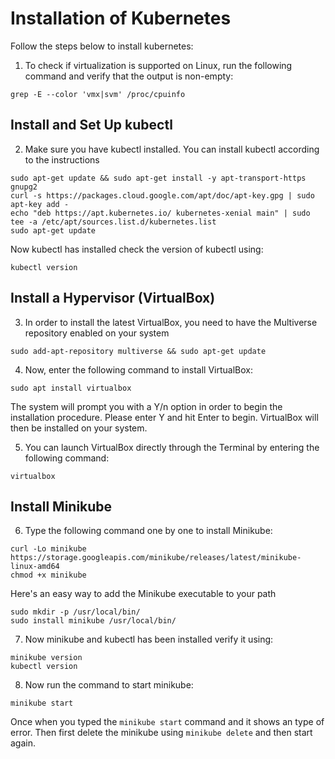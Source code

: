 # Installation of Kubernetes
Follow the steps below to install kubernetes:

1. To check if virtualization is supported on Linux, run the following command and verify that the output is non-empty:
```
grep -E --color 'vmx|svm' /proc/cpuinfo
```

## Install and Set Up kubectl
2. Make sure you have kubectl installed. You can install kubectl according to the instructions
```
sudo apt-get update && sudo apt-get install -y apt-transport-https gnupg2
curl -s https://packages.cloud.google.com/apt/doc/apt-key.gpg | sudo apt-key add -
echo "deb https://apt.kubernetes.io/ kubernetes-xenial main" | sudo tee -a /etc/apt/sources.list.d/kubernetes.list
sudo apt-get update
```
Now kubectl has installed check the version of kubectl using:
```
kubectl version
```
## Install a Hypervisor (VirtualBox)
3. In order to install the latest VirtualBox, you need to have the Multiverse repository enabled on your system
```
sudo add-apt-repository multiverse && sudo apt-get update
```
4. Now, enter the following command to install VirtualBox:
```
sudo apt install virtualbox
```
The system will prompt you with a Y/n option in order to begin the installation procedure. Please enter Y and hit Enter to begin. VirtualBox will then be installed on your system.

5. You can launch VirtualBox directly through the Terminal by entering the following command:
```
virtualbox
```
## Install Minikube
6. Type the following command one by one to install Minikube:
```
curl -Lo minikube https://storage.googleapis.com/minikube/releases/latest/minikube-linux-amd64
chmod +x minikube
```
Here's an easy way to add the Minikube executable to your path
```
sudo mkdir -p /usr/local/bin/
sudo install minikube /usr/local/bin/
```
7. Now minikube and kubectl has been installed verify it using:
```
minikube version
kubectl version
```
8. Now run the command to start minikube:
```
minikube start
```
Once when you typed the ```minikube start``` command and it shows an type of error. Then first delete the minikube using ```minikube delete``` and then start again.
